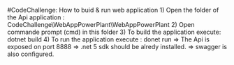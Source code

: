#CodeChallenge: How to buid & run web application
          1) Open the folder of the Api application : CodeChallenge\WebAppPowerPlant\WebAppPowerPlant
          2) Open commande prompt (cmd) in this folder
          3) To build the application execute: dotnet build
          4) To run the application execute : donet run
=> The Api is exposed on port 8888
=> .net 5 sdk should be alredy installed.
=> swagger is also configured.
